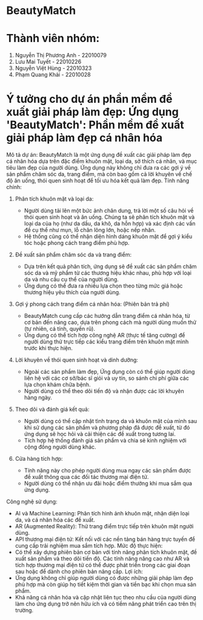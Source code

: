 # BeautyMatch

# Thành viên nhóm:
1. Nguyễn Thị Phương Anh - 22010079
2. Lưu Mai Tuyết - 22010226
3. Nguyễn Việt Hùng - 22010323
4. Phạm Quang Khải - 22010028

# Ý tưởng cho dự án phần mềm đề xuất giải pháp làm đẹp: Ứng dụng 'BeautyMatch': Phần mềm đề xuất giải pháp làm đẹp cá nhân hóa
Mô tả dự án:
BeautyMatch là một ứng dụng đề xuất các giải pháp làm đẹp cá nhân hóa dựa trên đặc điểm khuôn mặt, loại da, sở thích cá nhân, và mục tiêu làm đẹp của người dùng. Ứng dụng này không chỉ đưa ra các gợi ý về sản phẩm chăm sóc da, trang điểm, mà còn bao gồm cả lời khuyên về chế độ ăn uống, thói quen sinh hoạt để tối ưu hóa kết quả làm đẹp.
Tính năng chính:
1. Phân tích khuôn mặt và loại da:
   - Người dùng tải lên một bức ảnh chân dung, trả lời một số câu hỏi về thói quen sinh hoạt và ăn uống. Chúng ta sẽ phân tích khuôn mặt và loại da của họ (như da dầu, da khô, da hỗn hợp) và xác định các vấn đề cụ thể như mụn, lỗ chân lông lớn, hoặc nếp nhăn.
   - Hệ thống cũng có thể nhận diện hình dáng khuôn mặt để gợi ý kiểu tóc hoặc phong cách trang điểm phù hợp.
2. Đề xuất sản phẩm chăm sóc da và trang điểm:
   - Dựa trên kết quả phân tích, ứng dụng sẽ đề xuất các sản phẩm chăm sóc da và mỹ phẩm từ các thương hiệu khác nhau, phù hợp với loại da và nhu cầu cụ thể của người dùng.
   - Ứng dụng có thể đưa ra nhiều lựa chọn theo từng mức giá hoặc thương hiệu yêu thích của người dùng.

3. Gợi ý phong cách trang điểm cá nhân hóa: (Phiên bản trả phí)
   - BeautyMatch cung cấp các hướng dẫn trang điểm cá nhân hóa, từ cơ bản đến nâng cao, dựa trên phong cách mà người dùng muốn thử (tự nhiên, cá tính, quyến rũ). 
   - Ứng dụng có thể tích hợp công nghệ AR (thực tế tăng cường) để người dùng thử trực tiếp các kiểu trang điểm trên khuôn mặt mình trước khi thực hiện.
4. Lời khuyên về thói quen sinh hoạt và dinh dưỡng:
   - Ngoài các sản phẩm làm đẹp, Ứng dụng còn có thể giúp người dùng liên hệ với các cơ sở/bác sĩ giỏi và uy tín, so sánh chi phí giữa các lựa chọn khám chữa bệnh.
   - Người dùng có thể theo dõi tiến độ và nhận được các lời khuyên hàng ngày.
5. Theo dõi và đánh giá kết quả:
   - Người dùng có thể cập nhật tình trạng da và khuôn mặt của mình sau khi sử dụng các sản phẩm và phương pháp đã được đề xuất, từ đó ứng dụng sẽ học hỏi và cải thiện các đề xuất trong tương lai.
   - Tích hợp hệ thống đánh giá sản phẩm và chia sẻ kinh nghiệm với cộng đồng người dùng khác.
6. Cửa hàng tích hợp:
   - Tính năng này cho phép người dùng mua ngay các sản phẩm được đề xuất thông qua các đối tác thương mại điện tử. 
   - Người dùng có thể nhận ưu đãi hoặc điểm thưởng khi mua sắm qua ứng dụng.

Công nghệ sử dụng:
- AI và Machine Learning: Phân tích hình ảnh khuôn mặt, nhận diện loại da, và cá nhân hóa các đề xuất.
- AR (Augmented Reality): Thử trang điểm trực tiếp trên khuôn mặt người dùng.
- API thương mại điện tử: Kết nối với các nền tảng bán hàng trực tuyến để cung cấp trải nghiệm mua sắm tích hợp.
Mức độ thực hiện:
- Có thể xây dựng phiên bản cơ bản với tính năng phân tích khuôn mặt, đề xuất sản phẩm và theo dõi tiến độ. Các tính năng nâng cao như AR và tích hợp thương mại điện tử có thể được phát triển trong các giai đoạn sau hoặc để dành cho phiên bản nâng cấp.
Lợi ích:
- Ứng dụng không chỉ giúp người dùng có được những giải pháp làm đẹp phù hợp mà còn giúp họ tiết kiệm thời gian và tiền bạc khi chọn mua sản phẩm.
- Khả năng cá nhân hóa và cập nhật liên tục theo nhu cầu của người dùng làm cho ứng dụng trở nên hữu ích và có tiềm năng phát triển cao trên thị trường.
